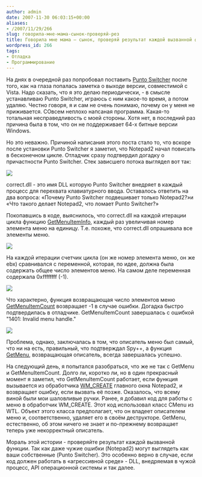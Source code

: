 ```yaml
---
author: admin
date: 2007-11-30 06:03:15+00:00
aliases:
- /2007/11/29/266
slug: говорила-мне-мама-сынок-проверяй-рез
title: Говорила мне мама – сынок, проверяй результат каждой вызванной функции!
wordpress_id: 266
tags:
- Отладка
- Программирование
---
```


На днях в очередной раз попробовал поставить [Punto Switcher](http://punto.ru/) после того, как на глаза попалась заметка о выходе версии, совместимой с Vista. Надо сказать, что я это делаю периодически, - в смысле устанавливаю Punto Switcher, играюсь с ним какое-то время, а потом удаляю. Честно говоря, я и сам не очень понимаю, почему он у меня не приживается. СОвсем неплохо напсаная программа. Какая-то тотальная несправедливость с моей стороны. Хотя нет, в последний раз причина была в том, что он не поддерживает 64-х битные версии Windows.

<!--more-->

Но это неважно. Причиной написания этого поста стало то, что вскоре после установки Punto Switcher я заметил, что Notepad2 начал повисать в бесконечном цикле. Отладчик сразу подтвердил догадку о причастности Punto Switcher. Стек зависшего потока выглядел вот так:

![](/2007/11/ps01.png)

correct.dll - это имя DLL которую Punto Switcher внедряет в каждый процесс для перехвата клавиатурного ввода. Оставалось ответить на два вопроса: «Почему Punto Switcher подвешивает только Notepad2?»и «Что такого делает Notepad2, что ломает Punto Switcher?»

Покопавшись в коде, выяснилось, что correct.dll на каждой итерации цикла функцию [GetMenuItemInfo](http://msdn2.microsoft.com/en-us/library/ms647980.aspx), каждый раз увеличивая номер элемента меню на единицу. Т.е. похоже, что correct.dll опрашивала все элементы меню.

![](/2007/11/ps02.png)

На каждой итерации счетчик цикла (он же номер элемента меню, он же ebx) сравнивался с переменной, которая, по идее, должна была содержать общее число элементов меню. На самом деле переменная содержала 0xffffffff (-1).

![](/2007/11/ps03.png)

Что характерно, функция возвращающая число элементов меню [GetMenuItemCount](http://msdn2.microsoft.com/en-us/library/ms647978.aspx) возвращает -1 в случае ошибки. Догадка быстро подтвердилась в отладчике. GetMenuItemCount завершалась с ошибкой "1401: Invalid menu handle."

[![](/2007/11/ps04.thumbnail.png)](/2007/11/ps04.png)

Проблема, однако, заключалась в том, что описатель меню был самый, что ни на есть, правильный, что подтверждал Spy++, а функция [GetMenu](http://msdn2.microsoft.com/en-us/library/ms647640.aspx), возвращающая описатель, всегда завершалась успешно.

На следующий день, я попытался разобраться, что же не так с GetMenu и GetMenuItemCount. Долго ли, коротко ли, но в один прекрасный момент я заметил, что GetMenuItemCount работает, если функция вызывается из обработчика [WM_CREATE](http://msdn2.microsoft.com/en-us/library/ms632619.aspx) главного окна Notepad2, и возвращает ошибку, если вызвать её позже. Оказалось, что всему виной были мои шаловливые ручки. Ранее, я добавил код для работы с меню в обработчик WM_CREATE. Этот код использовал класс CMenu из WTL. Объект этого класса предполагает, что он владеет описателем меню и, соответственно, удаляет его в своём деструкторе. GetMenu, естественно, об этом ничего не знает и по-прежнему возвращает теперь уже некорректный описатель.

Мораль этой истории - проверяйте результат каждой вызванной функции. Так как даже чужие ошибки (Notepad2) могут выглядеть как ваши собственные (Punto Switcher). Это особенно верно в случае, если код должен работать в «агрессивной среде» - DLL, внедряемая в чужой процесс, API операционной системы и так далее. 
